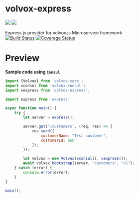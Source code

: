 # volvox-express
![](https://avatars3.githubusercontent.com/u/16361502?v=3&s=200)  ![](http://svgporn.com/logos/express.svg)  

Express.js provider for volvox.js Microservice framework  
[![Build Status](https://travis-ci.org/microphonejs/microphone-express.svg?branch=master)](https://travis-ci.org/microphonejs/microphone-express) [![Coverage Status](https://coveralls.io/repos/github/microphonejs/microphone-express/badge.svg?branch=master)](https://coveralls.io/github/microphonejs/microphone-express?branch=master)

Preview
==================

**Sample code using `Consul`**

```js
import {Volvox} from 'volvox-core';
import vconsul from 'volvox-consul';
import vexpress from 'volvox-express';

import express from 'express'

async function main() {
    try {
        let server = express();

        server.get('/customers', (req, res) => {
            res.send({
                customerName: "Test customer",
                customerId: 666
            });
        });

        let volvox = new Volvox(vconsul(), vexpress());
        await volvox.bootstrap(server, "customers", "v1");
    } catch (error) {
        console.error(error);
    }
}

main();
```
